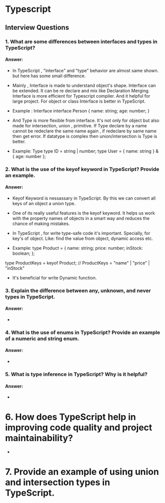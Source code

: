 # Typescript

## Interview Questions

### 1. What are some differences between interfaces and types in TypeScript?
#### Answer: 
- In TypeScript , "interface" and "type" behavior are almost same shown. but here has some small difference. 
- Mainly , Interface is made to understand object's shape. Interface can be extended. It can be re declare and mix like Declaration Merging. Interface is more efficient for Typescript compiler. And it helpful for large project. For object or class Interface is better in TypeScript.

- Example : Interface
interface Person {
  name: string;
  age: number;
}


- And Type is more flexible from interface. It's not only for object but also made for intersection, union , primitive. If Type declare by a name cannot be redeclare the same name again , if redeclare by same name then get error. If datatype is complex then union/intersection is Type is better. 
- Example: Type 
type ID = string | number;
type User = { name: string } & { age: number };




### 2. What is the use of the keyof keyword in TypeScript? Provide an example.
#### Answer: 
- Keyof Keyword is nessassary in TypeScript. By this we can convert all keys of an object a union type.

-  One of its really useful features is the keyof keyword. It helps us work with the property names of objects in a smart way and reduces the chance of making mistakes.
- In TypeScript , for write type-safe code it's important. Specially, for key's of object. Like: find the value from object, dynamic access etc.

- Example: 
type Product = {
  name: string;
  price: number;
  inStock: boolean;
};

type ProductKeys = keyof Product;
// ProductKeys = "name" | "price" | "inStock"

- It's beneficial for write Dynamic function.



### 3. Explain the difference between any, unknown, and never types in TypeScript.
#### Answer: 
- 

### 4. What is the use of enums in TypeScript? Provide an example of a numeric and string enum.
#### Answer: 
- 

### 5. What is type inference in TypeScript? Why is it helpful?
#### Answer: 
- 


# 6. How does TypeScript help in improving code quality and project maintainability?
- 


# 7. Provide an example of using union and intersection types in TypeScript.